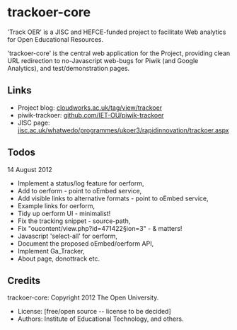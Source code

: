 trackoer-core
=============

'Track OER' is a JISC and HEFCE-funded project to facilitate Web analytics for Open Educational Resources.

'trackoer-core' is the central web application for the Project, providing clean URL
redirection to no-Javascript web-bugs for Piwik (and Google Analytics), and test/demonstration pages.


## Links

* Project blog: [cloudworks.ac.uk/tag/view/trackoer](http://cloudworks.ac.uk/tag/view/trackoer)
* piwik-trackoer:  [github.com/IET-OU/piwik-trackoer](https://github.com/IET-OU/piwik-trackoer)
* JISC page: [jisc.ac.uk/whatwedo/programmes/ukoer3/rapidinnovation/trackoer.aspx](http://jisc.ac.uk/whatwedo/programmes/ukoer3/rapidinnovation/trackoer.aspx)


## Todos
14 August 2012

* Implement a status/log feature for oerform,
* Add <link rel=alternate> to oerform - point to oEmbed service,
* Add visible links to alternative formats - point to oEmbed service,
* Example links for oerform,
* Tidy up oerform UI - minimalist!
* Fix the tracking snippet - source-path,
* Fix "oucontent/view.php?id=471422§ion=3" - &amp; matters!
* Javascript 'select-all' for oerform,
* Document the proposed oEmbed/oerform API,
* Implement Ga_Tracker,
* About page, donottrack etc.


## Credits

trackoer-core: Copyright 2012 The Open University.

* License:  [free/open source -- license to be decided]
* Authors:   Institute of Educational Technology, and others.

